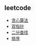 
## leetcode

- [贪心算法](https://github.com/NoSugarCoffee/leetcode/blob/main/src/greedy/README.md)
- [双指针](https://github.com/NoSugarCoffee/leetcode/tree/main/src/doublePoint/README.md)
- [二分查找](https://github.com/NoSugarCoffee/leetcode/blob/main/src/binarySearch/README.md)
- [排序](https://github.com/NoSugarCoffee/leetcode/blob/main/src/sort/README.md)